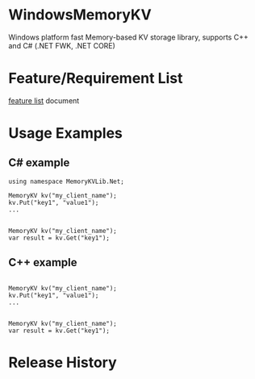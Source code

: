 # WindowsMemoryKV
Windows platform fast Memory-based KV storage library, supports C++ and  C# (.NET FWK, .NET  CORE)

# Feature/Requirement List
[feature list](https://github.com/chenleshan536/WindowsMemoryKV/blob/main/doc/feature%20list.md) document

# Usage Examples

## C# example
```
using namespace MemoryKVLib.Net;

MemoryKV kv("my_client_name");
kv.Put("key1", "value1");
...


MemoryKV kv("my_client_name");
var result = kv.Get("key1");
```

## C++ example
```

MemoryKV kv("my_client_name");
kv.Put("key1", "value1");
...


MemoryKV kv("my_client_name");
var result = kv.Get("key1");
```


# Release History

